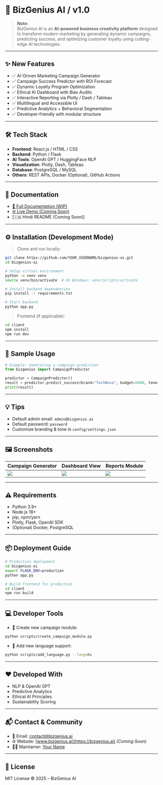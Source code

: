 # 🚀 BizGenius AI / v1.0

> **Note:**  
> BizGenius AI is an **AI-powered business creativity platform** designed to transform modern marketing by generating dynamic campaigns, predicting success, and optimizing customer loyalty using cutting-edge AI technologies.

---

## ✨ New Features

* ✅ AI-Driven Marketing Campaign Generator  
* ✅ Campaign Success Predictor with ROI Forecast  
* ✅ Dynamic Loyalty Program Optimization  
* ✅ Ethical AI Dashboard with Bias Audits  
* ✅ Interactive Reporting via Plotly / Dash / Tableau  
* ✅ Multilingual and Accessible UI  
* ✅ Predictive Analytics + Behavioral Segmentation  
* ✅ Developer-friendly with modular structure  

---

## 🛠️ Tech Stack

* **Frontend**: React.js / HTML / CSS  
* **Backend**: Python / Flask  
* **AI Tools**: OpenAI GPT / HuggingFace NLP  
* **Visualization**: Plotly, Dash, Tableau  
* **Database**: PostgreSQL / MySQL  
* **Others**: REST APIs, Docker (Optional), GitHub Actions  

---

## 📄 Documentation

* [📘 Full Documentation (WIP)](#)  
* [🌐 Live Demo (Coming Soon)](#)  
* [🇮🇳 Hindi README (Coming Soon)]  

---

## ⚙️ Installation (Development Mode)

> Clone and run locally:

```bash
git clone https://github.com/YOUR_USERNAME/bizgenius-ai.git
cd bizgenius-ai

# Setup virtual environment
python -m venv venv
source venv/bin/activate  # On Windows: venv\Scripts\activate

# Install backend dependencies
pip install -r requirements.txt

# Start backend
python app.py
```

> Frontend (if applicable):

```bash
cd client
npm install
npm run dev
```

---

## 🧪 Sample Usage

```python
# Example: Generating a campaign prediction
from bizgenius import CampaignPredictor

predictor = CampaignPredictor()
result = predictor.predict_success(brand="TechNova", budget=5000, tone="youthful")
print(result)
```

---

## 💡 Tips

* Default admin email: `admin@bizgenius.ai`  
* Default password: `password`  
* Customize branding & tone in `config/settings.json`  

---

## 🖼️ Screenshots

| Campaign Generator     | Dashboard View         | Reports Module         |
| ---------------------- | ---------------------- | ---------------------- |
| ![](screenshots/1.png) | ![](screenshots/2.png) | ![](screenshots/3.png) |

---

## ⚠️ Requirements

* Python 3.9+  
* Node.js 18+  
* pip, npm/yarn  
* Plotly, Flask, OpenAI SDK  
* (Optional) Docker, PostgreSQL  

---

## 📦 Deployment Guide

```bash
# Production deployment
cd bizgenius-ai
export FLASK_ENV=production
python app.py

# Build frontend for production
cd client
npm run build
```

---

## 💻 Developer Tools

* 🧰 Create new campaign module:

```bash
python scripts/create_campaign_module.py
```

* 🧩 Add new language support:

```bash
python scripts/add_language.py --lang=hi
```

---

## ❤️ Developed With

* NLP & OpenAI GPT  
* Predictive Analytics  
* Ethical AI Principles  
* Sustainability Scoring  

---

## 📬 Contact & Community

* 📧 Email: [contact@bizgenius.ai](mailto:contact@bizgenius.ai)  
* 🌐 Website: [www.bizgenius.ai](https://bizgenius.ai) *(Coming Soon)*  
* 🧑‍💻 Maintainer: [Your Name](https://github.com/YOUR_USERNAME)  

---

## 📢 License

MIT License © 2025 – BizGenius AI
